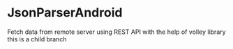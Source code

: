 # JsonParserAndroid
Fetch data from remote server using REST API with the help of volley library this is a child branch
